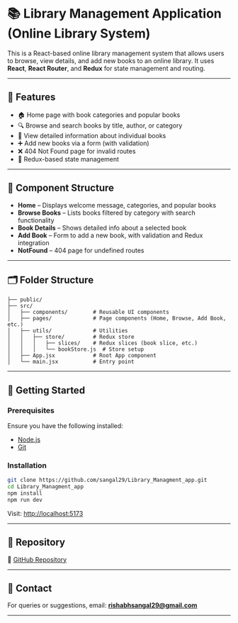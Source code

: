 # 📚 Library Management Application (Online Library System)

This is a React-based online library management system that allows users to browse, view details, and add new books to an online library. It uses **React**, **React Router**, and **Redux** for state management and routing.

---

## 🎯 Features

- 🏠 Home page with book categories and popular books
- 🔍 Browse and search books by title, author, or category
- 📖 View detailed information about individual books
- ➕ Add new books via a form (with validation)
- ❌ 404 Not Found page for invalid routes
- 🔄 Redux-based state management

---

## 🧱 Component Structure

- **Home** – Displays welcome message, categories, and popular books
- **Browse Books** – Lists books filtered by category with search functionality
- **Book Details** – Shows detailed info about a selected book
- **Add Book** – Form to add a new book, with validation and Redux integration
- **NotFound** – 404 page for undefined routes

---

## 🗂 Folder Structure

```
├── public/
├── src/
│   ├── components/        # Reusable UI components
│   ├── pages/             # Page components (Home, Browse, Add Book, etc.)
│   ├── utils/             # Utilities
│   │   ├── store/         # Redux store
│   │   │   ├── slices/    # Redux slices (book slice, etc.)
│   │   │   └── bookStore.js  # Store setup
│   ├── App.jsx            # Root App component
│   └── main.jsx           # Entry point
```

---

## 🚀 Getting Started

### Prerequisites

Ensure you have the following installed:

- [Node.js](https://nodejs.org/)
- [Git](https://git-scm.com/)

### Installation

```bash
git clone https://github.com/sangal29/Library_Managment_app.git
cd Library_Managment_app
npm install
npm run dev
```

Visit: [http://localhost:5173](http://localhost:5173)

---

## 📎 Repository

🔗 [GitHub Repository](https://github.com/sangal29/Library_Managment_app)

---

## 📧 Contact

For queries or suggestions, email: **rishabhsangal29@gmail.com**

---
